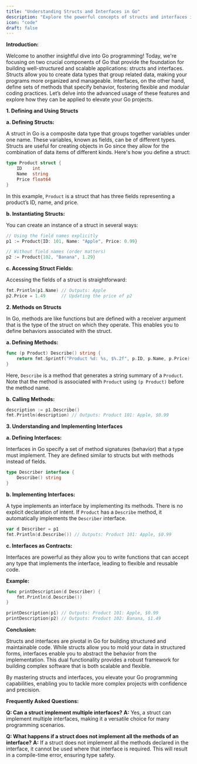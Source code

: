 ```yaml
---
title: "Understanding Structs and Interfaces in Go"
description: "Explore the powerful concepts of structs and interfaces in Go programming. Learn how to define structs, implement methods on them, and utilize interfaces for flexible, scalable code."
icon: "code"
draft: false
---
```


**Introduction:**

Welcome to another insightful dive into Go programming! Today, we're focusing on two crucial components of Go that provide the foundation for building well-structured and scalable applications: structs and interfaces. Structs allow you to create data types that group related data, making your programs more organized and manageable. Interfaces, on the other hand, define sets of methods that specify behavior, fostering flexible and modular coding practices. Let’s delve into the advanced usage of these features and explore how they can be applied to elevate your Go projects.

**1. Defining and Using Structs**

**a. Defining Structs:**

A struct in Go is a composite data type that groups together variables under one name. These variables, known as fields, can be of different types. Structs are useful for creating objects in Go since they allow for the combination of data items of different kinds. Here's how you define a struct:

```go
type Product struct {
    ID    int
    Name  string
    Price float64
}
```

In this example, `Product` is a struct that has three fields representing a product’s ID, name, and price.

**b. Instantiating Structs:**

You can create an instance of a struct in several ways:

```go
// Using the field names explicitly
p1 := Product{ID: 101, Name: "Apple", Price: 0.99}

// Without field names (order matters)
p2 := Product{102, "Banana", 1.29}
```

**c. Accessing Struct Fields:**

Accessing the fields of a struct is straightforward:

```go
fmt.Println(p1.Name) // Outputs: Apple
p2.Price = 1.49      // Updating the price of p2
```

**2. Methods on Structs**

In Go, methods are like functions but are defined with a receiver argument that is the type of the struct on which they operate. This enables you to define behaviors associated with the struct.

**a. Defining Methods:**

```go
func (p Product) Describe() string {
    return fmt.Sprintf("Product %d: %s, $%.2f", p.ID, p.Name, p.Price)
}
```

Here, `Describe` is a method that generates a string summary of a `Product`. Note that the method is associated with `Product` using `(p Product)` before the method name.

**b. Calling Methods:**

```go
description := p1.Describe()
fmt.Println(description) // Outputs: Product 101: Apple, $0.99
```

**3. Understanding and Implementing Interfaces**

**a. Defining Interfaces:**

Interfaces in Go specify a set of method signatures (behavior) that a type must implement. They are defined similar to structs but with methods instead of fields.

```go
type Describer interface {
    Describe() string
}
```

**b. Implementing Interfaces:**

A type implements an interface by implementing its methods. There is no explicit declaration of intent. If `Product` has a `Describe` method, it automatically implements the `Describer` interface.

```go
var d Describer = p1
fmt.Println(d.Describe()) // Outputs: Product 101: Apple, $0.99
```

**c. Interfaces as Contracts:**

Interfaces are powerful as they allow you to write functions that can accept any type that implements the interface, leading to flexible and reusable code.

**Example:**

```go
func printDescription(d Describer) {
    fmt.Println(d.Describe())
}

printDescription(p1) // Outputs: Product 101: Apple, $0.99
printDescription(p2) // Outputs: Product 102: Banana, $1.49
```

**Conclusion:**

Structs and interfaces are pivotal in Go for building structured and maintainable code. While structs allow you to mold your data in structured forms, interfaces enable you to abstract the behavior from the implementation. This dual functionality provides a robust framework for building complex software that is both scalable and flexible.

By mastering structs and interfaces, you elevate your Go programming capabilities, enabling you to tackle more complex projects with confidence and precision.

**Frequently Asked Questions:**

**Q: Can a struct implement multiple interfaces?**
**A:** Yes, a struct can implement multiple interfaces, making it a versatile choice for many programming scenarios.

**Q: What happens if a struct does not implement all the methods of an interface?**
**A:** If a struct does not implement all the methods declared in the interface, it cannot be used where that interface is required. This will result in a compile-time error, ensuring type safety.
